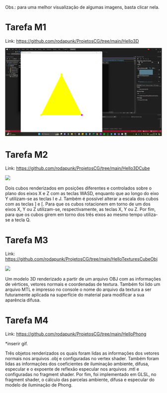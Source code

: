 Obs.: para uma melhor visualização de algumas imagens, basta clicar nela.

# Tarefa M1

Link: https://github.com/rodapunk/ProjetosCG/tree/main/Hello3D

<img src="https://github.com/rodapunk/ProjetosCG/blob/main/images/01-tarefa_m1.png">

# Tarefa M2

Link: https://github.com/rodapunk/ProjetosCG/tree/main/Hello3DCube

<img src="https://github.com/rodapunk/ProjetosCG/blob/main/images/02-tarefa_m2.gif">

Dois cubos renderizados em posições diferentes e controlados sobre o plano dos eixos X e Z com as teclas WASD, enquanto que ao longo do eixo Y utilizam-se as teclas I e J. Também é possível alterar a escala dos cubos com as teclas ] e [. Para que os cubos rotacionem em torno de um dos eixos X, Y ou Z utilizam-se, respectivamente, as teclas X, Y ou Z. Por fim, para que os cubos girem em torno dos três eixos ao mesmo tempo utiliza-se a tecla Q.

# Tarefa M3

Link: https://github.com/rodapunk/ProjetosCG/tree/main/HelloTexturesCubeObj

<img src="https://github.com/rodapunk/ProjetosCG/blob/main/images/03-tarefa_m3.gif">

Um modelo 3D renderizado a partir de um arquivo OBJ com as informações de vértices, vetores normais e coordenadas de textura. Também foi lido um arquivo MTL e impresso no console o nome do arquivo da textura a ser futuramente aplicada na superfície do material para modificar a sua aparência difusa.

# Tarefa M4

Link: https://github.com/rodapunk/ProjetosCG/tree/main/HelloPhong

*inserir gif.

Três objetos renderizados os quais foram lidas as informações dos vetores normais nos arquivos .obj e configuradas no vertex shader. Também foram lidas as informações dos coeficientes de iluminação ambiente, difusa, especular e o expoente de reflexão especular nos arquivos .mtl e configuradas no fragment shader. Por fim, foi implementado em GLSL, no fragment shader, o cálculo das parcelas ambiente, difusa e especular do modelo de iluminação de Phong.
